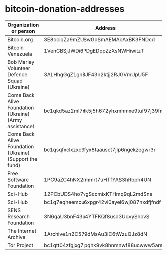 # bitcoin-donation-addresses

| Organization or person | Address | Source |
| --- | --- | --- |
| Bitcoin.org | 3E8ociqZa9mZUSwGdSmAEMAoAxBK3FNDcd | https://bitcoin.org/en/ |
| Bitcoin Venezuela | 1VenCBSjJWDi6PDgEDppZzXsNWHiwitzT | https://www.bitcoinvenezuela.com/ |
| Bob Marley Volunteer Defence Squad (Ukraine) | 3ALHhgGgZ1gnBJF43n2ktjj2RJGVmUpU5F | https://bmvds.com/en/ |
| Come Back Alive Foundation (Ukraine) (Army assistance) | bc1qkd5az2ml7dk5j5h672yhxmhmxe9tuf97j39fm6 | https://savelife.in.ua/en/donate-en/ |
| Come Back Alive Foundation (Ukraine) (Support the fund) | bc1qsqfxclxzxc9fyx8taausct7jlp6ngekzegwr3r | https://savelife.in.ua/en/donate-en/ |
| Free Software Foundation | 1PC9aZC4hNX2rmmrt7uHTfYAS3hRbph4UN | https://www.fsf.org/about/ways-to-donate/ |
| Sci-Hub | 12PCbUDS4ho7vgSccmixKTHmq9qL2mdSns | https://sci-hub.se/donate |
| Sci-Hub | bc1q7eqheemcu6xpgr42vl0ayel6wj087nxdfjfndf | https://sci-hub.se/donate |
| SENS Research Foundation | 3N6qaU3bnF43u4YTFKQf8usd3UqvyShovS | https://www.sens.org/donate |
| The Internet Archive | 1Archive1n2C579dMsAu3iC6tWzuQJz8dN | https://archive.org/donate/bitcoin.php |
| Tor Project | bc1qtt04zfgjxg7lpqhk9vk8hnmnwf88ucwww5arsd | https://donate.torproject.org/cryptocurrency |
